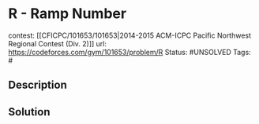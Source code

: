 # R - Ramp Number

contest: [[CFICPC/101653/101653|2014-2015 ACM-ICPC Pacific Northwest Regional Contest (Div. 2)]]
url: https://codeforces.com/gym/101653/problem/R
Status: #UNSOLVED
Tags: #

## Description

## Solution


